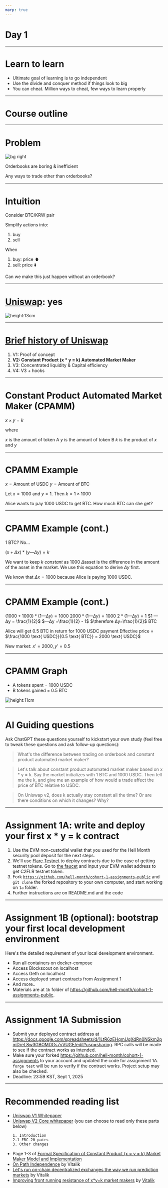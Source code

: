 ```yaml
---
marp: true
---
```


# Day 1

---

# Learn to learn

- Ultimate goal of learning is to go independent
- Use the divide and conquer method if things look to big
- You can cheat. Million ways to cheat, few ways to learn properly

---

# Course outline

---

# Problem

![bg right](orderbook.png)

Orderbooks are boring & inefficient

Any ways to trade other than orderbooks?

---

# Intuition

Consider BTC/KRW pair

Simplify actions into:

1. buy
2. sell

When

1. buy: price ⬆
2. sell: price ⬇️

Can we make this just happen without an orderbook?

---

# [Uniswap](https://app.uniswap.org): yes

![height:13cm](uniswap-interface.png)

---

# [Brief history of Uniswap](https://blog.uniswap.org/uniswap-history)

1. V1: Proof of concept
2. **V2: Constant Product (x \* y = k) Automated Market Maker**
3. V3: Concentrated liquidity & Capital efficiency
4. V4: V3 + hooks

---

# Constant Product Automated Market Maker (CPAMM)

$x \times y = k$

where

$x$ is the amount of token A
$y$ is the amount of token B
$k$ is the product of $x$ and $y$

---

# CPAMM Example

$x = \text{Amount of USDC}$
$y = \text{Amount of BTC}$

Let $x = 1000$ and $y = 1$. Then $k = 1 \times 1000$

Alice wants to pay 1000 USDC to get BTC. How much BTC can she get?

---

<!-- <style scoped>
section {
  font-size: 20px;
}
</style> -->

# CPAMM Example (cont.)

1 BTC? No...

$(x + Δx) * (y — Δy) = k$

We want to keep $k$ _constant_ as 1000
$Δ\text{asset}$ is the difference in the amount of the asset in the market.
We use this equation to derive $Δy$ first.

We know that $Δx = 1000$ because Alice is paying 1000 USDC.

---

# CPAMM Example (cont.)

$(1000 + 1000) * (1 — Δy) = 1000$
$2000 * (1 — Δy) = 1000$
$2 * (1 — Δy) = 1$
$1 — Δy = \frac{1}{2}$
$—Δy =\frac{1}{2} - 1$
$\therefore  Δy=\frac{1}{2}$ BTC

Alice will get 0.5 BTC in return for 1000 USDC payment
Effective price = $\frac{1000 \text{ USDC}}{0.5 \text{ BTC}} = 2000 \text{ USDC}$

New market: $x' = 2000, y' = 0.5$

---

# CPAMM Graph

- A tokens spent = 1000 USDC
- B tokens gained = 0.5 BTC

![height:11cm](./cpammgraph.png)

---

# AI Guiding questions

Ask ChatGPT these questions yourself to kickstart your own study (feel free to tweak these questions and ask follow-up questions):

> What's the difference between trading on orderbook and constant product automated market maker?

> Let's talk about constant product automated market maker based on x \* y = k. Say the market initializes with 1 BTC and 1000 USDC. Then tell me the k, and give me an example of how would a trade affect the price of BTC relative to USDC.

> On Uniswap v2, does k actually stay constant all the time? Or are there conditions on which it changes? Why?

---

# Assignment 1A: write and deploy your first x \* y = k contract

1. Use the EVM non-custodial wallet that you used for the Hell Month security pool deposit for the next steps.
1. We'll use [Flare Testnet](https://testnet.flarescan.com/) to deploy contracts due to the ease of getting testnet tokens. Go to [the faucet](https://faucet.flare.network/coston2) and input your EVM wallet address to get C2FLR testnet token.
1. Fork [`https://github.com/hell-month/cohort-1-assignments-public`](https://github.com/hell-month/cohort-1-assignments-public) and `git clone` the forked repository to your own computer, and start working on `1a` folder.
1. Further instructions are on README.md and the code

---

# Assignment 1B (optional): bootstrap your first local development environment

Here's the detailed requirement of your local development environment.

- Run all containers on docker-compose
- Access Blockscout on localhost
- Access Geth on localhost
- Access deployed smart contracts from Assignment 1
- And more..
- Materials are at `1b` folder of https://github.com/hell-month/cohort-1-assignments-public.

---

# Assignment 1A Submission

- Submit your deployed contract address at https://docs.google.com/spreadsheets/d/1LtR6zEHqmUgXdRn0NSkm2pmDreL8w3GBOMDGs7vVUGE/edit?usp=sharing. RPC calls will be made to see if the contract works as intended.
- Make sure your forked https://github.com/hell-month/cohort-1-assignments to your account and updated the code for assignment 1A. `forge test` will be run to verify if the contract works. Project setup may also be checked.
- Deadline: 23:59 KST, Sept 1, 2025

---

# Recommended reading list

- [Uniswap V1 Whitepaper](https://raw.githubusercontent.com/hell-month/static/master/uniswap%20v1%20whitepaper%20hackmd.pdf)
- [Uniswap V2 Core whitepaper](https://app.uniswap.org/whitepaper.pdf) (you can choose to read only these parts below)
  ```
  1. Introduction
  2.1 ERC-20 pairs
  3. Other changes
  ```
- Page 1-3 of [Formal Specification of Constant Product (x × y = k) Market Maker Model and Implementation](https://raw.githubusercontent.com/runtimeverification/verified-smart-contracts/master/uniswap/x-y-k.pdf)
- [On Path Independence](https://vitalik.eth.limo/general/2017/06/22/marketmakers.html) by Vitalik
- [Let's run on-chain decentralized exchanges the way we run prediction markets](https://www.reddit.com/r/ethereum/comments/55m04x/lets_run_onchain_decentralized_exchanges_the_way/) by Vitalik
- [Improving front running resistance of x\*y=k market makers](https://ethresear.ch/t/improving-front-running-resistance-of-x-y-k-market-makers/1281) by [Vitalik](https://ethresear.ch/u/vbuterin)

